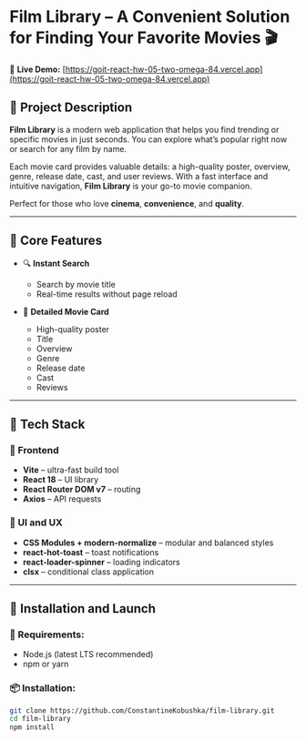 # Film Library – A Convenient Solution for Finding Your Favorite Movies 🎬

🔗 **Live Demo:** [https://goit-react-hw-05-two-omega-84.vercel.app](https://goit-react-hw-05-two-omega-84.vercel.app)

## 🔎 Project Description

**Film Library** is a modern web application that helps you find trending or specific movies in just seconds. You can explore what’s popular right now or search for any film by name.

Each movie card provides valuable details: a high-quality poster, overview, genre, release date, cast, and user reviews. With a fast interface and intuitive navigation, **Film Library** is your go-to movie companion.

Perfect for those who love **cinema**, **convenience**, and **quality**.

---

## 🌟 Core Features

- 🔍 **Instant Search**

  - Search by movie title
  - Real-time results without page reload

- 📄 **Detailed Movie Card**
  - High-quality poster
  - Title
  - Overview
  - Genre
  - Release date
  - Cast
  - Reviews

---

## 🧰 Tech Stack

### 🔨 Frontend

- **Vite** – ultra-fast build tool
- **React 18** – UI library
- **React Router DOM v7** – routing
- **Axios** – API requests

### 🎨 UI and UX

- **CSS Modules + modern-normalize** – modular and balanced styles
- **react-hot-toast** – toast notifications
- **react-loader-spinner** – loading indicators
- **clsx** – conditional class application

---

## 🚀 Installation and Launch

### 🔧 Requirements:

- Node.js (latest LTS recommended)
- npm or yarn

### 📦 Installation:

```bash
git clone https://github.com/ConstantineKobushka/film-library.git
cd film-library
npm install
```
